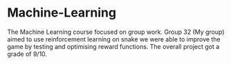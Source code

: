 # Machine-Learning
The Machine Learning course focused on group work. Group 32 (My group) aimed to use reinforcement learning on snake we were able to improve the game by testing and optimising reward functions. The overall project got a grade of 9/10. 
